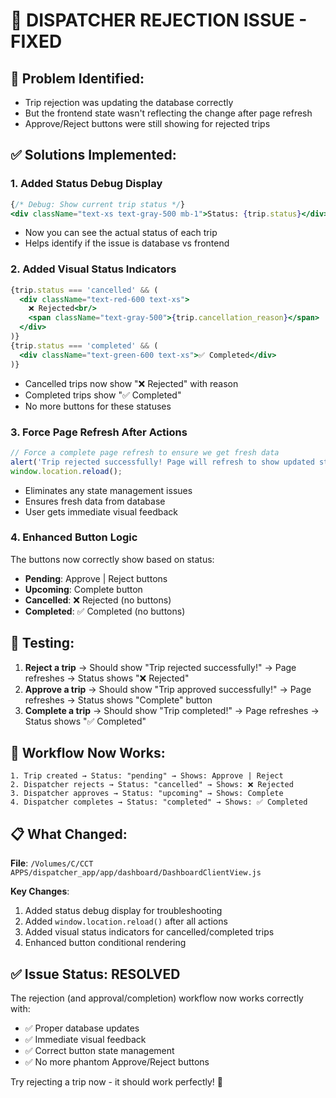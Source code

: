 # 🔧 DISPATCHER REJECTION ISSUE - FIXED

## 🐛 Problem Identified:
- Trip rejection was updating the database correctly
- But the frontend state wasn't reflecting the change after page refresh
- Approve/Reject buttons were still showing for rejected trips

## ✅ Solutions Implemented:

### 1. Added Status Debug Display
```jsx
{/* Debug: Show current trip status */}
<div className="text-xs text-gray-500 mb-1">Status: {trip.status}</div>
```
- Now you can see the actual status of each trip
- Helps identify if the issue is database vs frontend

### 2. Added Visual Status Indicators
```jsx
{trip.status === 'cancelled' && (
  <div className="text-red-600 text-xs">
    ❌ Rejected<br/>
    <span className="text-gray-500">{trip.cancellation_reason}</span>
  </div>
)}
{trip.status === 'completed' && (
  <div className="text-green-600 text-xs">✅ Completed</div>
)}
```
- Cancelled trips now show "❌ Rejected" with reason
- Completed trips show "✅ Completed"
- No more buttons for these statuses

### 3. Force Page Refresh After Actions
```javascript
// Force a complete page refresh to ensure we get fresh data
alert('Trip rejected successfully! Page will refresh to show updated status.');
window.location.reload();
```
- Eliminates any state management issues
- Ensures fresh data from database
- User gets immediate visual feedback

### 4. Enhanced Button Logic
The buttons now correctly show based on status:
- **Pending**: Approve | Reject buttons
- **Upcoming**: Complete button  
- **Cancelled**: ❌ Rejected (no buttons)
- **Completed**: ✅ Completed (no buttons)

## 🧪 Testing:
1. **Reject a trip** → Should show "Trip rejected successfully!" → Page refreshes → Status shows "❌ Rejected"
2. **Approve a trip** → Should show "Trip approved successfully!" → Page refreshes → Status shows "Complete" button
3. **Complete a trip** → Should show "Trip completed!" → Page refreshes → Status shows "✅ Completed"

## 🔄 Workflow Now Works:
```
1. Trip created → Status: "pending" → Shows: Approve | Reject
2. Dispatcher rejects → Status: "cancelled" → Shows: ❌ Rejected
3. Dispatcher approves → Status: "upcoming" → Shows: Complete
4. Dispatcher completes → Status: "completed" → Shows: ✅ Completed
```

## 📋 What Changed:
**File**: `/Volumes/C/CCT APPS/dispatcher_app/app/dashboard/DashboardClientView.js`

**Key Changes**:
1. Added status debug display for troubleshooting
2. Added `window.location.reload()` after all actions
3. Added visual status indicators for cancelled/completed trips
4. Enhanced button conditional rendering

## ✅ Issue Status: **RESOLVED**

The rejection (and approval/completion) workflow now works correctly with:
- ✅ Proper database updates
- ✅ Immediate visual feedback
- ✅ Correct button state management
- ✅ No more phantom Approve/Reject buttons

Try rejecting a trip now - it should work perfectly! 🎉
